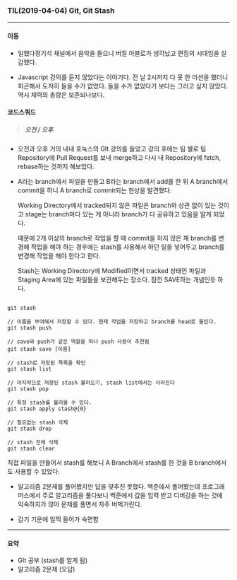 ### TIL(2019-04-04) Git, Git Stash

---

#### 이동

- 일했다정기석 채널에서 음악을 들으니 버질 아블로가 생각났고 편집의 시대임을 실감했다.

- Javascript 강의를 듣지 않았다는 이야기다. 전 날 2시까지 다 못 한 미션을 했더니 피곤해서 도저히 들을 수가 없었다. 들을 수가 없었다기 보다는 그러고 싶지 않았다. 역시 체력의 총량은 보존되나보다.



#### 코드스쿼드

> ##### 오전 / 오후

- 오전과 오후 거의 내내 호눅스의 GIt 강의를 들었고 강의 후에는 팀 별로  팀 Repository에 Pull Request를 보내 merge하고 다시 내 Repository에 fetch, rebase하는 것까지 해보았다. 



- A라는 branch에서 파일을 만들고 B라는 branch에서 add를 한 뒤 A branch에서 commit을 하니 A branch로 commit되는 현상을 발견했다. 

  Working Directory에서 tracked되지 않은 파일은 branch와 상관 없이 있는 것이고 stage는 branch마다 있는 게 아니라 branch가 다 공유하고 있음을 알게 되었다. 

  때문에 2개 이상의 branch로 작업을 할 때 commit을 하지 않은 채 branch를 변경해 작업을 해야 하는 경우에는 stash를 사용해서 하던 일을 넣어두고 branch를 변경해 작업을 해야 한다고 한다. 

  Stash는 Working Directory에 Modified이면서 tracked 상태인 파일과 Staging Area에 있는 파일들을 보관해두는 장소다. 잠깐 SAVE하는 개념인듯 하다. 

```

git stash

// 이름을 부여해서 저장할 수 있다. 현재 작업을 저장하고 branch를 head로 돌린다.
git stash push

// save와 push가 같은 역할을 하나 push 사용이 추천됨
git stash save [이름]

// stash로 저장된 목록을 확인
git stash list

// 마지막으로 저장된 stash 불러오기, stash list에서는 사라진다
git stash pop

// 특정 stash를 불러올 수 있다. 
git stash apply stash@{0}

// 필요없는 stash 삭제
git stash drop

// stash 전체 삭제
git stash clear
```

직접 파일을 만들어서 stash를 해보니 A Branch에서 stash를 한 것을 B branch에서도 사용할 수 있었다.



- 알고리즘 2문제를 풀어봤지만 답을 맞추진 못했다. 백준에서 풀어봤는데 프로그래머스에서 주로 알고리즘을 풀다보니 백준에서 값을 입력 받고 디버깅을 하는 것에 익숙하지가 않아 문제를 풀면서 자주 버벅거린다.



- 감기 기운에 일찍 들어가 숙면함

---

#### 요약

- GIt 공부 (stash를 알게 됨)
- 알고리즘 2문제 (오답)

